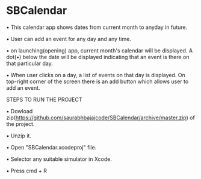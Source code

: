 # SBCalendar

• This calendar app shows dates from current month to anyday in future.

• User can add an event for any day and any time.

• on launching(opening) app, current month's calendar will be displayed. A dot(•) below the date will be 
  displayed indicating that an event is there on that particular day.
  
• When user clicks on a day, a list of events on that day is displayed. On top-right corner of the screen there
  is an add button which allows user to add an event.


STEPS TO RUN THE PROJECT

• Dowload zip(https://github.com/saurabhbajajcode/SBCalendar/archive/master.zip) of the project.

• Unzip it.

• Open "SBCalendar.xcodeproj" file.

• Selector any suitable simulator in Xcode.

• Press cmd + R
